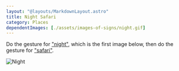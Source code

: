 ```yaml
---
layout: "@layouts/MarkdownLayout.astro"
title: Night Safari
category: Places
dependentImages: [./assets/images-of-signs/night.gif]
---
```


Do the gesture for ["night"](../night),
which is the first image below,
then do the gesture for ["safari"](../safari).

![Night](@signs/night.gif)
